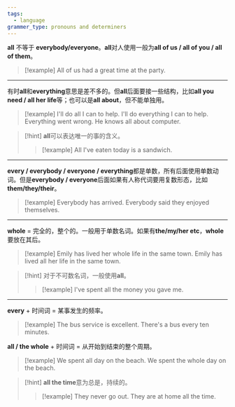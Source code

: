 ```yaml
---
tags:
  - language
grammer_type: pronouns and determiners
---
```

**all** 不等于 **everybody/everyone**。**all**对人使用一般为**all of us / all of you / all of them**。

> [!example]
> All of us had a great time at the party.

---

有时**all**和**everything**意思是差不多的。但**all**后面要接一些结构，比如**all you need / all her life**等；也可以是**all about**，但不能单独用。

> [!example]
> I'll do all I can to help.
> I'll do everything I can to help.
> Everything went wrong.
> He knows all about computer.

> [!hint]
> **all**可以表达唯一的事的含义。
> > [!example]
> > All I've eaten today is a sandwich.

---

**every / everybody / everyone / everything**都是单数，所有后面使用单数动词。但是**everybody / everyone**后面如果有人称代词要用复数形态，比如**them/they/their**。

> [!example]
> Everybody has arrived.
> Everybody said they enjoyed themselves.

---

**whole** = 完全的，整个的。一般用于单数名词。如果有**the/my/her etc**，**whole**要放在其后。

> [!example]
> Emily has lived her whole life in the same town.
> Emily has lived all her life in the same town.

> [!hint]
> 对于不可数名词，一般使用**all**。
> > [!example]
> > I've spent all the money you gave me.

---

**every** + 时间词 = 某事发生的频率。

> [!example]
> The bus service is excellent. There's a bus every ten minutes.

**all / the whole** + 时间词 = 从开始到结束的整个周期。

> [!example]
> We spent all day on the beach.
> We spent the whole day on the beach.

> [!hint]
> **all the time**意为总是，持续的。
> > [!example]
> > They never go out. They are at home all the time.


